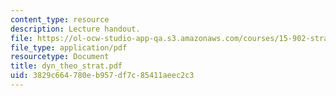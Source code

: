 ```yaml
---
content_type: resource
description: Lecture handout.
file: https://ol-ocw-studio-app-qa.s3.amazonaws.com/courses/15-902-strategic-management-i-fall-2006/3829c664780eb957df7c85411aeec2c3_dyn_theo_strat.pdf
file_type: application/pdf
resourcetype: Document
title: dyn_theo_strat.pdf
uid: 3829c664-780e-b957-df7c-85411aeec2c3
---
```

